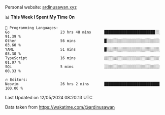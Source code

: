 Personal website: [ardinusawan.xyz](https://ardinusawan.xyz)

<!--START_SECTION:waka-->
📊 **This Week I Spent My Time On** 

```text
💬 Programming Languages: 
Go                       23 hrs 48 mins      ███████████████████████░░   91.39 % 
Other                    56 mins             █░░░░░░░░░░░░░░░░░░░░░░░░   03.60 % 
YAML                     51 mins             █░░░░░░░░░░░░░░░░░░░░░░░░   03.30 % 
TypeScript               16 mins             ░░░░░░░░░░░░░░░░░░░░░░░░░   01.07 % 
SQL                      5 mins              ░░░░░░░░░░░░░░░░░░░░░░░░░   00.33 % 

🔥 Editors: 
Neovim                   26 hrs 2 mins       █████████████████████████   100.00 % 
```


 Last Updated on 12/05/2024 08:20:13 UTC
<!--END_SECTION:waka-->
Data taken from https://wakatime.com/@ardinusawan
